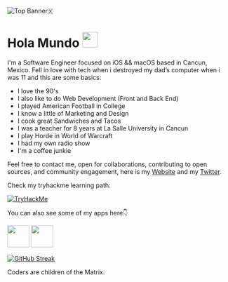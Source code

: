 ![Top Banner🇽](https://user-images.githubusercontent.com/2402695/190290039-96f62317-854d-4e11-9352-b6f2a7b897dc.png)


# Hola Mundo <img src="https://raw.githubusercontent.com/MartinHeinz/MartinHeinz/master/wave.gif" width="35px">

I'm a Software Engineer focused on iOS && macOS based in Cancun, Mexico. 
Fell in love with tech when i destroyed my dad’s computer when i was 11 and this are some basics:

* I love the 90's
* I also like to do Web Development (Front and Back End)
* I played American Football in College
* I know a little of Marketing and Design
* I cook great Sandwiches and Tacos
* I was a teacher for 8 years at La Salle University in Cancun
* I play Horde in World of Warcraft
* I had my own radio show
*  I'm a coffee junkie

Feel free to contact me, open for collaborations, contributing to open sources, and community engagement, here is my [Website](https://www.wilsonmunoz.net) and my [Twitter](https://twitter.com/yosoywil).

Check my tryhackme learning path:

<a href="https://tryhackme.com/p/yosoywil" target="_blank">
<img src="https://tryhackme-badges.s3.amazonaws.com/yosoywil.png" alt="TryHackMe">
</a>


You can also see some of my apps here👇

<a href="https://apps.apple.com/us/developer/wilson-munoz/id1012476025" target="_blank"><img src="https://cdn.jsdelivr.net/gh/devicons/devicon/icons/apple/apple-original.svg" height="50" /></a>
<a href="https://play.google.com/store/apps/dev?id=6835765821532996808" target="_blank"><img src="https://cdn.jsdelivr.net/gh/devicons/devicon/icons/android/android-original.svg" height="50" /></a>

[![GitHub Streak](https://streak-stats.demolab.com/?user=Wilsonilo&theme=dark)](https://git.io/streak-stats)

Coders are children of the Matrix.
